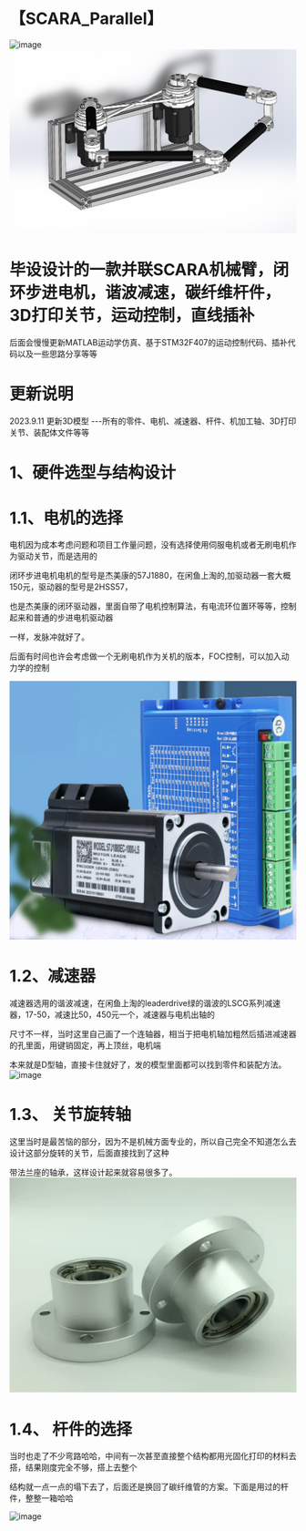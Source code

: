 【SCARA_Parallel】
=
![image](https://github.com/Yangtao123droid/SCARA_Parallel/blob/main/Docs/SCARA.png)
![image](https://github.com/Yangtao123droid/SCARA_Parallel/blob/main/Docs/SCARA_Model.png)

毕设设计的一款并联SCARA机械臂，闭环步进电机，谐波减速，碳纤维杆件，3D打印关节，运动控制，直线插补
=
后面会慢慢更新MATLAB运动学仿真、基于STM32F407的运动控制代码、插补代码以及一些思路分享等等
    
更新说明
=
2023.9.11 更新3D模型 ---所有的零件、电机、减速器、杆件、机加工轴、3D打印关节、装配体文件等等

1、硬件选型与结构设计
=
1.1、电机的选择  
=
电机因为成本考虑问题和项目工作量问题，没有选择使用伺服电机或者无刷电机作为驱动关节，而是选用的
    
闭环步进电机电机的型号是杰美康的57J1880，在闲鱼上淘的,加驱动器一套大概150元，驱动器的型号是2HSS57，

也是杰美康的闭环驱动器，里面自带了电机控制算法，有电流环位置环等等，控制起来和普通的步进电机驱动器  

一样，发脉冲就好了。

后面有时间也许会考虑做一个无刷电机作为关机的版本，FOC控制，可以加入动力学的控制

![image](https://github.com/Yangtao123droid/SCARA_Parallel/blob/main/Docs/Motor_Driver.png)

1.2、减速器
=
减速器选用的谐波减速，在闲鱼上淘的leaderdrive绿的谐波的LSCG系列减速器，17-50，减速比50，450元一个，减速器与电机出轴的

尺寸不一样，当时这里自己画了一个连轴器，相当于把电机轴加粗然后插进减速器的孔里面，用键销固定，再上顶丝，电机端

本来就是D型轴，直接卡住就好了，发的模型里面都可以找到零件和装配方法。
![image](https://github.com/Yangtao123droid/SCARA_Parallel/blob/main/Docs/harmonic.jpg)

1.3、 关节旋转轴
=
这里当时是最苦恼的部分，因为不是机械方面专业的，所以自己完全不知道怎么去设计这部分旋转的关节，后面直接找到了这种

带法兰座的轴承，这样设计起来就容易很多了。
![image](https://github.com/Yangtao123droid/SCARA_Parallel/blob/main/Docs/bearing.png)

1.4、 杆件的选择
=
当时也走了不少弯路哈哈，中间有一次甚至直接整个结构都用光固化打印的材料去搭，结果刚度完全不够，搭上去整个

结构就一点一点的塌下去了，后面还是换回了碳纤维管的方案。下面是用过的杆件，整整一箱哈哈

![image](https://github.com/Yangtao123droid/SCARA_Parallel/blob/main/Docs/%E6%9D%86%E4%BB%B6.jpg)
